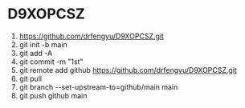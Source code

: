 # D9XOPCSZ

1. https://github.com/drfengyu/D9XOPCSZ.git
2. git init -b main
3. git add -A
4. git commit -m "1st"
5. git remote add github https://github.com/drfengyu/D9XOPCSZ.git
6. git pull
7. git branch --set-upstream-to=github/main main
8. git push github main